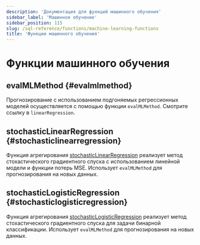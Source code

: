 ```yaml
---
description: 'Документация для функций машинного обучения'
sidebar_label: 'Машинное обучение'
sidebar_position: 115
slug: /sql-reference/functions/machine-learning-functions
title: 'Функции машинного обучения'
---
```



# Функции машинного обучения

## evalMLMethod {#evalmlmethod}

Прогнозирование с использованием подгоняемых регрессионных моделей осуществляется с помощью функции `evalMLMethod`. Смотрите ссылку в `linearRegression`.

## stochasticLinearRegression {#stochasticlinearregression}

Функция агрегирования [stochasticLinearRegression](/sql-reference/aggregate-functions/reference/stochasticlinearregression) реализует метод стохастического градиентного спуска с использованием линейной модели и функции потерь MSE. Использует `evalMLMethod` для прогнозирования на новых данных.

## stochasticLogisticRegression {#stochasticlogisticregression}

Функция агрегирования [stochasticLogisticRegression](/sql-reference/aggregate-functions/reference/stochasticlogisticregression) реализует метод стохастического градиентного спуска для задачи бинарной классификации. Использует `evalMLMethod` для прогнозирования на новых данных.
